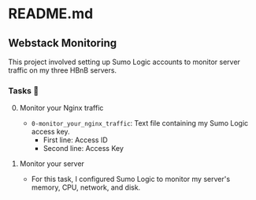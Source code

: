 # README.md

## Webstack Monitoring

This project involved setting up Sumo Logic accounts to monitor server traffic on my three HBnB servers.

### Tasks 📃

0. Monitor your Nginx traffic
   - `0-monitor_your_nginx_traffic`: Text file containing my Sumo Logic access key.
     - First line: Access ID
     - Second line: Access Key

1. Monitor your server
   - For this task, I configured Sumo Logic to monitor my server's memory, CPU, network, and disk.

